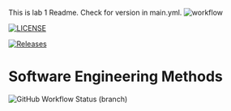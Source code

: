 This is lab 1 Readme.
Check for version in main.yml.
![workflow](https://github.com/YeminthanRiki/sem/actions/workflows/main.yml/badge.svg)

[![LICENSE](https://img.shields.io/github/license/YeminthanRiki/sem.svg?style=flat-square)](https://github.com/YeminthanRiki/sem/blob/master/LICENSE)

[![Releases](https://img.shields.io/github/release/YeminthanRiki/sem/all.svg?style=flat-square)](https://github.com/YeminthanRiki/sem/releases)

# Software Engineering Methods
![GitHub Workflow Status (branch)](https://img.shields.io/github/workflow/status/YeminthanRiki/sem/main.yml/develop?style=flat-square)